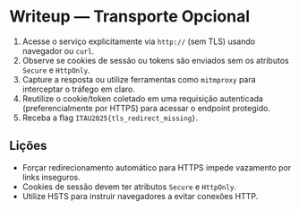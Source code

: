# Writeup — Transporte Opcional

1. Acesse o serviço explicitamente via `http://` (sem TLS) usando navegador ou `curl`.
2. Observe se cookies de sessão ou tokens são enviados sem os atributos `Secure` e `HttpOnly`.
3. Capture a resposta ou utilize ferramentas como `mitmproxy` para interceptar o tráfego em claro.
4. Reutilize o cookie/token coletado em uma requisição autenticada (preferencialmente por HTTPS) para acessar o endpoint protegido.
5. Receba a flag `ITAU2025{tls_redirect_missing}`.

## Lições
- Forçar redirecionamento automático para HTTPS impede vazamento por links inseguros.
- Cookies de sessão devem ter atributos `Secure` e `HttpOnly`.
- Utilize HSTS para instruir navegadores a evitar conexões HTTP.
